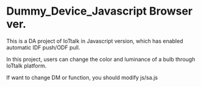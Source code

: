# Dummy_Device_Javascript Browser ver.

This is a DA project of IoTtalk in Javascript version, which has enabled automatic IDF push/ODF pull.

In this project, users can change the color and luminance of a bulb through IoTtalk platform.

If want to change DM or function, you should modify js/sa.js
